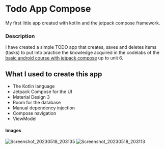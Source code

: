 # Todo App Compose

My first little app created with kotlin and the jetpack compose framework.

### Description

I have created a simple TODO app that creates, saves and deletes items (tasks) to put into practice the knowledge acquired in the codelabs of the [basic android course with jetpack compose](https://developer.android.com/courses/android-basics-compose/course) up to unit 6.

## What I used to create this app

- The Kotlin language
- Jetpack Compose for the UI
- Material Design 3
- Room for the database
- Manual dependency injection
- Compose navigation
- ViewModel

#### Images

![Screenshot_20230518_203135](https://github.com/ifMaxi/Todo_App_Compose/assets/112733459/0fa6636b-fe63-4e7b-ba95-7ebcaa831994)
![Screenshot_20230518_203113](https://github.com/ifMaxi/Todo_App_Compose/assets/112733459/4498fe13-37e5-44cb-976d-3313e029fe23)
